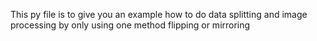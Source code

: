 This py file is to give you an example how to do data splitting and image processing by only using one method flipping or mirroring
